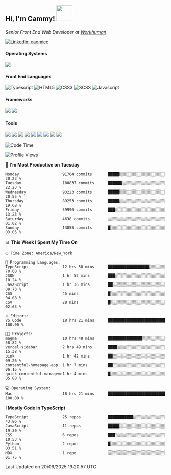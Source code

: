 <h2> Hi, I'm Cammy! <img src="https://media.giphy.com/media/WFEpbNDqjs312EZ06H/giphy.gif" width="50"></h2>
<p><em>Senior Front End Web Developer at <a href="http://workhuman.com">Workhuman</a> <img src="https://images.ctfassets.net/hff6luki1ys4/X1kMrXjaRqPywVHz2r343/9be6a49556aaa859e258725d744d1b31/whicon-social-recognition.svg" width="16"></em></p>

[![Linkedin: caomicc](https://img.shields.io/badge/-caomicc-blue?style=flat-square&logo=Linkedin&logoColor=white&link=https://www.linkedin.com/in/caomicc/)](https://www.linkedin.com/in/caomicc/)

#### Operating Systems

  ![](https://img.shields.io/badge/-MacOS-000?style=flat&logo=apple&logoColor=white)

#### Front End Languages

  ![Typescript](https://img.shields.io/badge/-Typescript-3178C6?style=flat-circle&logo=typescript&logoColor=white)
  ![HTML5](https://img.shields.io/badge/-HTML5-E34F26?style=flat-circle&logo=html5&logoColor=white)
  ![CSS3](https://img.shields.io/badge/-CSS3-1572B6?style=flat-circle&logo=css3&logoColor=white)
  ![SCSS](https://img.shields.io/badge/-SCSS-CC6699?style=flat-circle&logo=sass&logoColor=white)
  ![Javascript](https://img.shields.io/badge/-Javascript-F7DF1E?style=flat-circle&logo=javascript&logoColor=000)

#### Frameworks

  ![](https://img.shields.io/badge/-Next.js-black?style=flat&logo=next.js&logoColor=white)
  ![](https://img.shields.io/badge/-React-61DAFB?style=flat&logo=react&logoColor=black)


#### Tools

  ![](https://img.shields.io/badge/-VSCode-007ACC?style=flat&logo=visualstudio&logoColor=white)
  ![](https://img.shields.io/badge/-Oh_my_Zsh-black?style=flat&logo=windows-terminal&logoColor=white)
  ![](https://img.shields.io/badge/-Contentful-2478CC?style=flat&logo=contentful&logoColor=white)
  ![](https://img.shields.io/badge/-Figma-F24E1E?style=flat&logo=figma&logoColor=white)
  ![](https://img.shields.io/badge/-Jira-0052CC?style=flat&logo=jira&logoColor=white)
  ![](https://img.shields.io/badge/-Asana-F06A6A?style=flat&logo=asana&logoColor=white)
  ![](https://img.shields.io/badge/-Docker-2496ED?style=flat&logo=docker&logoColor=white)
  ![](https://img.shields.io/badge/-Vercel-black?style=flat&logo=vercel&logoColor=white)
  ![](https://img.shields.io/badge/-Netlify-00C7B7?style=flat&logo=netlify&logoColor=white)


<!--START_SECTION:waka-->
![Code Time](http://img.shields.io/badge/Code%20Time-1%2C496%20hrs%202%20mins-blue)

![Profile Views](http://img.shields.io/badge/Profile%20Views-2-blue)

📅 **I'm Most Productive on Tuesday** 

```text
Monday                   91764 commits       █████░░░░░░░░░░░░░░░░░░░░   20.23 % 
Tuesday                  100837 commits      ██████░░░░░░░░░░░░░░░░░░░   22.23 % 
Wednesday                93223 commits       █████░░░░░░░░░░░░░░░░░░░░   20.55 % 
Thursday                 89253 commits       █████░░░░░░░░░░░░░░░░░░░░   19.68 % 
Friday                   59996 commits       ███░░░░░░░░░░░░░░░░░░░░░░   13.23 % 
Saturday                 4638 commits        ░░░░░░░░░░░░░░░░░░░░░░░░░   01.02 % 
Sunday                   13855 commits       █░░░░░░░░░░░░░░░░░░░░░░░░   03.05 % 
```


📊 **This Week I Spent My Time On** 

```text
🕑︎ Time Zone: America/New_York

💬 Programming Languages: 
TypeScript               12 hrs 58 mins      ██████████████████░░░░░░░   70.68 % 
JSON                     1 hr 52 mins        ███░░░░░░░░░░░░░░░░░░░░░░   10.24 % 
JavaScript               1 hr 36 mins        ██░░░░░░░░░░░░░░░░░░░░░░░   08.73 % 
CSS                      45 mins             █░░░░░░░░░░░░░░░░░░░░░░░░   04.08 % 
CSV                      28 mins             █░░░░░░░░░░░░░░░░░░░░░░░░   02.63 % 

🔥 Editors: 
VS Code                  18 hrs 21 mins      █████████████████████████   100.00 % 

🐱‍💻 Projects: 
magma                    10 hrs 48 mins      ███████████████░░░░░░░░░░   58.82 % 
vercel-sidebar           2 hrs 49 mins       ████░░░░░░░░░░░░░░░░░░░░░   15.38 % 
pink                     1 hr 42 mins        ██░░░░░░░░░░░░░░░░░░░░░░░   09.26 % 
contentful-homepage-app  1 hr 7 mins         ██░░░░░░░░░░░░░░░░░░░░░░░   06.15 % 
quick-contentful-manageme1 hr 4 mins         █░░░░░░░░░░░░░░░░░░░░░░░░   05.88 % 

💻 Operating System: 
Mac                      18 hrs 21 mins      █████████████████████████   100.00 % 
```

**I Mostly Code in TypeScript** 

```text
TypeScript               25 repos            ███████████░░░░░░░░░░░░░░   43.86 % 
JavaScript               11 repos            █████░░░░░░░░░░░░░░░░░░░░   19.30 % 
CSS                      6 repos             ███░░░░░░░░░░░░░░░░░░░░░░   10.53 % 
Python                   2 repos             █░░░░░░░░░░░░░░░░░░░░░░░░   03.51 % 
MDX                      1 repo              ░░░░░░░░░░░░░░░░░░░░░░░░░   01.75 % 
```




 Last Updated on 20/06/2025 19:20:57 UTC
<!--END_SECTION:waka-->
